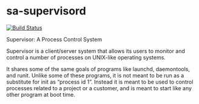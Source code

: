 # sa-supervisord


[![Build Status](https://travis-ci.org/softasap/sa-supervisord.svg?branch=master)](https://travis-ci.org/softasap/sa-supervisord)


Supervisor: A Process Control System

Supervisor is a client/server system that allows its users to monitor and control a number of processes on UNIX-like operating systems.

It shares some of the same goals of programs like launchd, daemontools, and runit. Unlike some of these programs, it is not meant to be run as a substitute for init as “process id 1”. Instead it is meant to be used to control processes related to a project or a customer, and is meant to start like any other program at boot time.


